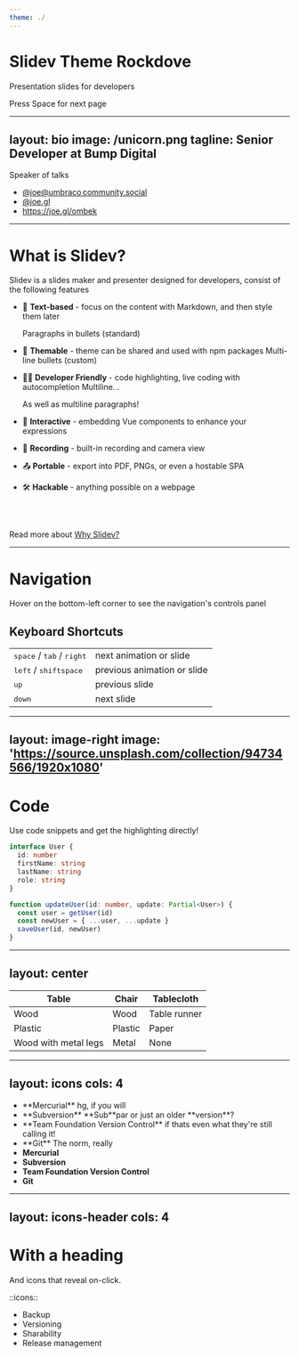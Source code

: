 ```yaml
---
theme: ./
---
```


# Slidev Theme **Rockdove**

Presentation slides for developers

<div class="pt-12">
  <span @click="next" class="px-2 p-1 rounded cursor-pointer hover:bg-white hover:bg-opacity-10">
    Press Space for next page <carbon:arrow-right class="inline"/>
  </span>
</div>

---
layout: bio
image: /unicorn.png
tagline: Senior Developer at Bump Digital
---

Speaker of talks

- <logos-mastodon-icon /> [@joe@umbraco&#8239;community.social](https://umbracocommunity.social/joe)
- <logos-bluesky />  [@joe.gl](https://bsky.app/profile/joe.gl)
- <solar-global-bold-duotone /> https://joe.gl/ombek

---

# What is Slidev?

Slidev is a slides maker and presenter designed for developers, consist of the following features

- 📝 **Text-based** - focus on the content with Markdown, and then style them later

  Paragraphs in bullets (standard)
- 🎨 **Themable** - theme can be shared and used with npm packages
  Multi-line bullets (custom)
- 🧑‍💻 **Developer Friendly** - code highlighting, live coding with autocompletion
  Multiline...

  As well as multiline
  paragraphs!
- 🤹 **Interactive** - embedding Vue components to enhance your expressions
- 🎥 **Recording** - built-in recording and camera view
- 📤 **Portable** - export into PDF, PNGs, or even a hostable SPA
- 🛠 **Hackable** - anything possible on a webpage

<br>
<br>

Read more about [Why Slidev?](https://sli.dev/guide/why)

---

# Navigation

Hover on the bottom-left corner to see the navigation's controls panel

## Keyboard Shortcuts

|     |     |
| --- | --- |
| <kbd>space</kbd> / <kbd>tab</kbd> / <kbd>right</kbd> | next animation or slide |
| <kbd>left</kbd>  / <kbd>shift</kbd><kbd>space</kbd> | previous animation or slide |
| <kbd>up</kbd> | previous slide |
| <kbd>down</kbd> | next slide |

---
layout: image-right
image: 'https://source.unsplash.com/collection/94734566/1920x1080'
---

# Code

Use code snippets and get the highlighting directly!

```ts
interface User {
  id: number
  firstName: string
  lastName: string
  role: string
}

function updateUser(id: number, update: Partial<User>) {
  const user = getUser(id)
  const newUser = { ...user, ...update }
  saveUser(id, newUser)
}
```

---
layout: center
---

| Table                  | Chair   | Tablecloth   |
| ---------------------- | ------- | ------------ |
| Wood                 | Wood  | Table runner |
| Plastic                | Plastic | Paper        |
| Wood with metal legs | Metal   | None         |

---
layout: icons
cols: 4
---

- <logos-mercurial />
  **Mercurial**
  hg, if you will
- <logos-subversion />
  **Subversion**
  **Sub**par or just an older **version**?
- <logos-visual-studio />
  **Team Foundation Version Control**
  if thats even what they're still calling it!
- <logos-git-icon />
  **Git**
  The norm, really
- <logos-mercurial /> **Mercurial**
- <logos-subversion /> **Subversion**
- <logos-visual-studio /> **Team Foundation Version Control**
- <logos-git-icon /> **Git**

---
layout: icons-header
cols: 4
---

# With a heading
And icons that reveal on-click.

::icons::

<v-clicks>

- <solar-box-bold-duotone /> Backup
- <solar-archive-up-bold-duotone /> Versioning
- <solar-hand-stars-bold-duotone /> Sharability
- <solar-rocket-2-bold-duotone /> Release management

</v-clicks>